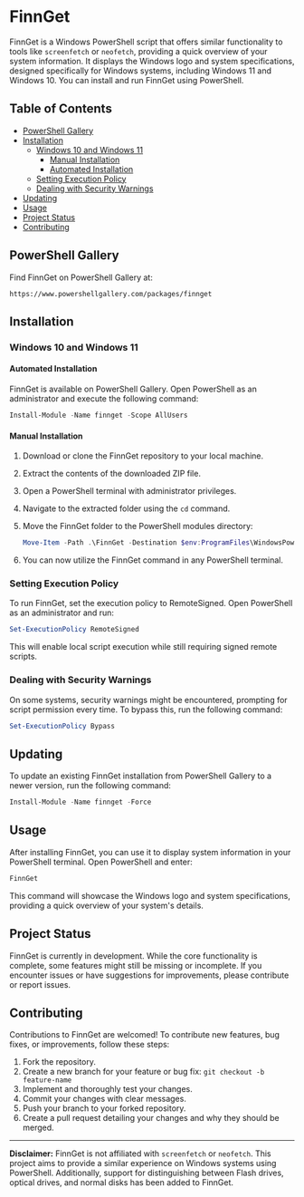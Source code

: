 # FinnGet

FinnGet is a Windows PowerShell script that offers similar functionality to tools like `screenfetch` or `neofetch`, providing a quick overview of your system information. It displays the Windows logo and system specifications, designed specifically for Windows systems, including Windows 11 and Windows 10. You can install and run FinnGet using PowerShell.

## Table of Contents
- [PowerShell Gallery](#powershell-gallery)
- [Installation](#installation)
  - [Windows 10 and Windows 11](#windows-10-and-windows-11)
    - [Manual Installation](#manual-installation)
    - [Automated Installation](#automated-installation)
  - [Setting Execution Policy](#setting-execution-policy)
  - [Dealing with Security Warnings](#dealing-with-security-warnings)
- [Updating](#updating)
- [Usage](#usage)
- [Project Status](#project-status)
- [Contributing](#contributing)

## PowerShell Gallery
Find FinnGet on PowerShell Gallery at:

```
https://www.powershellgallery.com/packages/finnget
```

## Installation

### Windows 10 and Windows 11

#### Automated Installation

FinnGet is available on PowerShell Gallery. Open PowerShell as an administrator and execute the following command:

```powershell
Install-Module -Name finnget -Scope AllUsers
```

#### Manual Installation

1. Download or clone the FinnGet repository to your local machine.
2. Extract the contents of the downloaded ZIP file.
3. Open a PowerShell terminal with administrator privileges.
4. Navigate to the extracted folder using the `cd` command.
5. Move the FinnGet folder to the PowerShell modules directory:

   ```powershell
   Move-Item -Path .\FinnGet -Destination $env:ProgramFiles\WindowsPowerShell\Modules
   ```
6. You can now utilize the FinnGet command in any PowerShell terminal.


### Setting Execution Policy

To run FinnGet, set the execution policy to RemoteSigned. Open PowerShell as an administrator and run:

```powershell
Set-ExecutionPolicy RemoteSigned
```
This will enable local script execution while still requiring signed remote scripts.

### Dealing with Security Warnings

On some systems, security warnings might be encountered, prompting for script permission every time. To bypass this, run the following command:

```powershell
Set-ExecutionPolicy Bypass
```

## Updating

To update an existing FinnGet installation from PowerShell Gallery to a newer version, run the following command:

```powershell
Install-Module -Name finnget -Force
```

## Usage

After installing FinnGet, you can use it to display system information in your PowerShell terminal. Open PowerShell and enter:

```powershell
FinnGet
```
This command will showcase the Windows logo and system specifications, providing a quick overview of your system's details.

## Project Status

FinnGet is currently in development. While the core functionality is complete, some features might still be missing or incomplete. If you encounter issues or have suggestions for improvements, please contribute or report issues.

## Contributing

Contributions to FinnGet are welcomed! To contribute new features, bug fixes, or improvements, follow these steps:

1. Fork the repository.
2. Create a new branch for your feature or bug fix: `git checkout -b feature-name`
3. Implement and thoroughly test your changes.
4. Commit your changes with clear messages.
5. Push your branch to your forked repository.
6. Create a pull request detailing your changes and why they should be merged.

---

**Disclaimer:** FinnGet is not affiliated with `screenfetch` or `neofetch`. This project aims to provide a similar experience on Windows systems using PowerShell. Additionally, support for distinguishing between Flash drives, optical drives, and normal disks has been added to FinnGet.